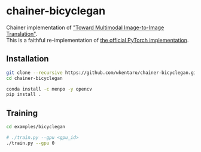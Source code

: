# chainer-bicyclegan

Chainer implementation of ["Toward Multimodal Image-to-Image Translation"](https://arxiv.org/abs/1711.11586).  
This is a faithful re-implementation of [the official PyTorch implementation](https://github.com/junyanz/BicycleGAN).


## Installation

```bash
git clone --recursive https://github.com/wkentaro/chainer-bicyclegan.git
cd chainer-bicyclegan

conda install -c menpo -y opencv
pip install .
```


## Training

```bash
cd examples/bicyclegan

# ./train.py --gpu <gpu_id>
./train.py --gpu 0
```
